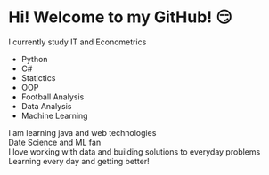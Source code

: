 # Hi! Welcome to my GitHub! :smirk:

I currently study IT and Econometrics

* Python
* C#
* Statictics
* OOP
* Football Analysis
* Data Analysis
* Machine Learning

I am learning java and web technologies <br>
Date Science and ML fan <br>
I love working with data and building solutions to everyday problems <br>
Learning every day and getting better!


